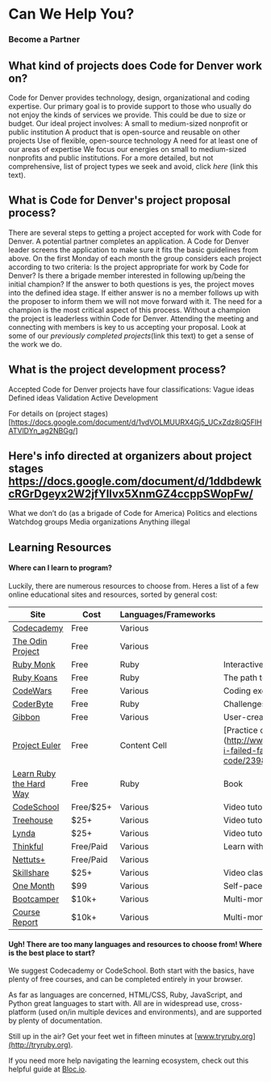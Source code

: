# Can We Help You?

### Become a Partner
## What kind of projects does Code for Denver work on?
Code for Denver provides technology, design, organizational and coding expertise. Our primary goal is to provide support to those who usually do not enjoy the kinds of services we provide. This could be due to size or budget. Our ideal project involves:
A small to medium-sized nonprofit or public institution
A product that is open-source and reusable on other projects
Use of flexible, open-source technology
A need for at least one of our areas of expertise
We focus our energies on small to medium-sized nonprofits and public institutions. For a more detailed, but not comprehensive, list of project types we seek and avoid, click *here* (link this text).
## What is Code for Denver's project proposal process?
There are several steps to getting a project accepted for work with Code for Denver.
A potential partner completes an application.
A Code for Denver leader screens the application to make sure it fits the basic guidelines from above.
On the first Monday of each month the group considers each project according to two criteria:
Is the project appropriate for work by Code for Denver?
Is there a brigade member interested in following up/being the initial champion?
If the answer to both questions is yes, the project moves into the defined idea stage. If either answer is no a member follows up with the proposer to inform them we will not move forward with it.
The need for a champion is the most critical aspect of this process. Without a champion the project is leaderless within Code for Denver. Attending the meeting and connecting with members is key to us accepting your proposal.
Look at some of our *previously completed projects*(link this text) to get a sense of the work we do.
## What is the project development process?
Accepted Code for Denver projects have four classifications:
Vague ideas
Defined ideas
Validation
Active Development

For details on (project stages)[https://docs.google.com/document/d/1vdVOLMUURX4Gj5_UCxZdz8iQ5FIHATVlDYn_ag2NBGg/]

Here's info directed at organizers about project stages
https://docs.google.com/document/d/1ddbdewkcRGrDgeyx2W2jfYllvx5XnmGZ4ccppSWopFw/
--
What we don’t do (as a brigade of Code for America)
Politics and elections
Watchdog groups
Media organizations
Anything illegal


## Learning Resources

#### Where can I learn to program?

Luckily, there are numerous resources to choose from. Heres a list of a few online educational sites and resources, sorted by general cost:

|                  Site                            |    Cost   |   Languages/Frameworks   |             Additional Info                  |
| ------------------------------------------------ | --------- | ------------------------ | -------------------------------------------- |
| [Codecademy](http://www.codecademy.com)          | Free      | Various                  |                                              |
| [The Odin Project](http://www.theodinproject.com)| Free      | Various                  |                                              |
| [Ruby Monk](http://www.rubymonk.com)             | Free      | Ruby                     | Interactive tutorials                        |
| [Ruby Koans](http://www.rubykoans.com)           | Free      | Ruby                     | The path to Ruby enlightenment               |
| [CodeWars](http://www.codewars.com)              | Free      | Various                  | Coding exercises or 'katas'                  |
| [CoderByte](http://www.coderbyte.com)            | Free      | Ruby                     | Challenges and competitions                  |
| [Gibbon](http://www.gibbon.co)                   | Free      | Various                  | User-created learning paths                  |
| [Project Euler](http://www.projecteuler.net)     | Free      | Content Cell             | [Practice coding via math problems] (http://www.theatlantic.com/technology/archive/2011/06/how-i-failed-failed-and-finally-succeeded-at-learning-how-to-code/239855/)  |
| [Learn Ruby the Hard Way](http://ruby.learncodethehardway.org/book/)| Free | Ruby| Book   |
| [CodeSchool](http://www.codeschool.com)          | Free/$25+ | Various                  | Video tutorials and in-browser practice      |
| [Treehouse](http://www.teamtreehouse.com)        | $25+      | Various                  | Video tutorials and in-browser practice      |
| [Lynda](http://www.lynda.com)                    | $25+      | Various                  | Video tutorials                              |
| [Thinkful](http://www.thinkful.com)              | Free/Paid | Various                  | Learn with help from a mentor                |
| [Nettuts+](http://net.tutsplus.com)              | Free/Paid | Various                  |                                              |
| [Skillshare](http://www.skillshare.com/search?query=programming)| $25+ | Various        | Video classes and community projects         |
| [One Month](http://www.onemonth.com)             | $99       | Various                  | Self-paced online 30-day courses             |
| [Bootcamper](http://www.bootcamper.io)           | $10k+     | Various                  | Multi-month, intensive development bootcamps |
| [Course Report](http://www.coursereport.com)     | $10k+     | Various                  | Multi-month, intensive development bootcamps |


#### Ugh! There are too many languages and resources to choose from! Where is the best place to start?

We suggest Codecademy or CodeSchool. Both start with the basics, have plenty of free courses, and can be completed entirely in your browser.

As far as languages are concerned, HTML/CSS, Ruby, JavaScript, and Python great languages to start with. All are in widespread use, cross-platform (used on/in multiple devices and environments), and are supported by plenty of documentation.

Still up in the air? Get your feet wet in fifteen minutes at [www.tryruby.org](http://tryruby.org).

If you need more help navigating the learning ecosystem, check out this helpful guide at [Bloc.io](https://www.bloc.io/programming-bootcamp-comparison).
